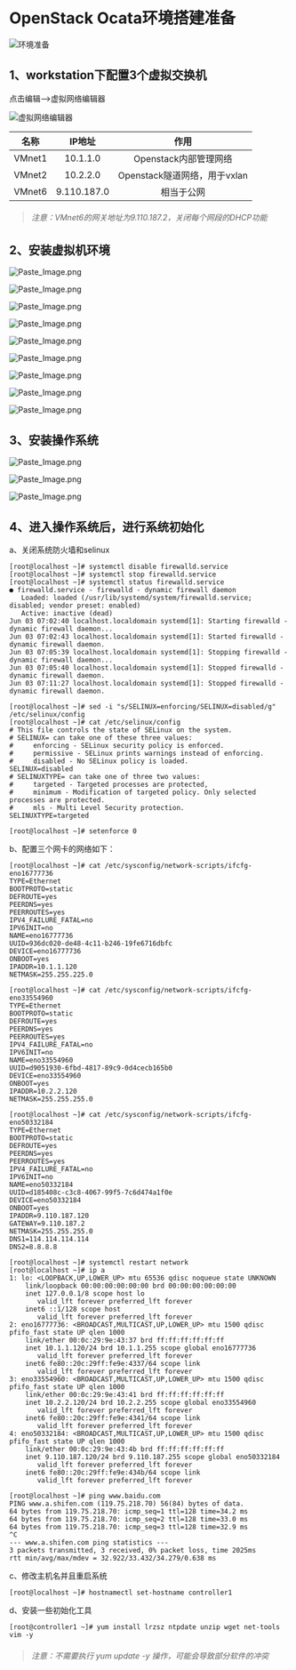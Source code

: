 # OpenStack Ocata环境搭建准备

![环境准备](http://upload-images.jianshu.io/upload_images/1708599-e232c3939cde1508.png?imageMogr2/auto-orient/strip%7CimageView2/2/w/1240)

## 1、workstation下配置3个虚拟交换机
点击编辑——>虚拟网络编辑器

![虚拟网络编辑器](http://upload-images.jianshu.io/upload_images/1708599-9e862370ce0cadc6.png?imageMogr2/auto-orient/strip%7CimageView2/2/w/1240)

| 名称       | IP地址           | 作用  |
| :-------------: |:-------------:| :-----:|
| VMnet1      | 10.1.1.0 | Openstack内部管理网络 |
| VMnet2     | 10.2.2.0     |   Openstack隧道网络，用于vxlan |
| VMnet6 | 9.110.187.0      |   相当于公网 |

> ###### 注意：VMnet6的网关地址为9.110.187.2，关闭每个网段的DHCP功能

## 2、安装虚拟机环境

![Paste_Image.png](http://upload-images.jianshu.io/upload_images/1708599-7e2d5ab9fa22349e.png?imageMogr2/auto-orient/strip%7CimageView2/2/w/1240)

![Paste_Image.png](http://upload-images.jianshu.io/upload_images/1708599-817852c3d73108b8.png?imageMogr2/auto-orient/strip%7CimageView2/2/w/1240)

![Paste_Image.png](http://upload-images.jianshu.io/upload_images/1708599-c31f0e7f54a58e69.png?imageMogr2/auto-orient/strip%7CimageView2/2/w/1240)

![Paste_Image.png](http://upload-images.jianshu.io/upload_images/1708599-c0800ea436dc6883.png?imageMogr2/auto-orient/strip%7CimageView2/2/w/1240)

![Paste_Image.png](http://upload-images.jianshu.io/upload_images/1708599-b00a40c3f6eff6a1.png?imageMogr2/auto-orient/strip%7CimageView2/2/w/1240)

![Paste_Image.png](http://upload-images.jianshu.io/upload_images/1708599-b391b691b5647cc4.png?imageMogr2/auto-orient/strip%7CimageView2/2/w/1240)

![Paste_Image.png](http://upload-images.jianshu.io/upload_images/1708599-2de9aa533dd0aa64.png?imageMogr2/auto-orient/strip%7CimageView2/2/w/1240)

![Paste_Image.png](http://upload-images.jianshu.io/upload_images/1708599-66a7c1f1ff0d8b5b.png?imageMogr2/auto-orient/strip%7CimageView2/2/w/1240)

![Paste_Image.png](http://upload-images.jianshu.io/upload_images/1708599-1829ab6a9cf88fbc.png?imageMogr2/auto-orient/strip%7CimageView2/2/w/1240)

## 3、安装操作系统

![Paste_Image.png](http://upload-images.jianshu.io/upload_images/1708599-ae41389c8787ec25.png?imageMogr2/auto-orient/strip%7CimageView2/2/w/1240)

![Paste_Image.png](http://upload-images.jianshu.io/upload_images/1708599-4c3c7f1202e4d1b5.png?imageMogr2/auto-orient/strip%7CimageView2/2/w/1240)

![Paste_Image.png](http://upload-images.jianshu.io/upload_images/1708599-d0f47a8fbcd94fbc.png?imageMogr2/auto-orient/strip%7CimageView2/2/w/1240)

## 4、进入操作系统后，进行系统初始化
a、关闭系统防火墙和selinux
```
[root@localhost ~]# systemctl disable firewalld.service
[root@localhost ~]# systemctl stop firewalld.service
[root@localhost ~]# systemctl status firewalld.service
● firewalld.service - firewalld - dynamic firewall daemon
   Loaded: loaded (/usr/lib/systemd/system/firewalld.service; disabled; vendor preset: enabled)
   Active: inactive (dead)
Jun 03 07:02:40 localhost.localdomain systemd[1]: Starting firewalld - dynamic firewall daemon...
Jun 03 07:02:43 localhost.localdomain systemd[1]: Started firewalld - dynamic firewall daemon.
Jun 03 07:05:39 localhost.localdomain systemd[1]: Stopping firewalld - dynamic firewall daemon...
Jun 03 07:05:40 localhost.localdomain systemd[1]: Stopped firewalld - dynamic firewall daemon.
Jun 03 07:11:27 localhost.localdomain systemd[1]: Stopped firewalld - dynamic firewall daemon.

[root@localhost ~]# sed -i "s/SELINUX=enforcing/SELINUX=disabled/g" /etc/selinux/config
[root@localhost ~]# cat /etc/selinux/config
# This file controls the state of SELinux on the system.
# SELINUX= can take one of these three values:
#     enforcing - SELinux security policy is enforced.
#     permissive - SELinux prints warnings instead of enforcing.
#     disabled - No SELinux policy is loaded.
SELINUX=disabled
# SELINUXTYPE= can take one of three two values:
#     targeted - Targeted processes are protected,
#     minimum - Modification of targeted policy. Only selected processes are protected.
#     mls - Multi Level Security protection.
SELINUXTYPE=targeted

[root@localhost ~]# setenforce 0
```
b、配置三个网卡的网络如下：
```
[root@localhost ~]# cat /etc/sysconfig/network-scripts/ifcfg-eno16777736
TYPE=Ethernet
BOOTPROTO=static
DEFROUTE=yes
PEERDNS=yes
PEERROUTES=yes
IPV4_FAILURE_FATAL=no
IPV6INIT=no
NAME=eno16777736
UUID=936dc020-de48-4c11-b246-19fe6716dbfc
DEVICE=eno16777736
ONBOOT=yes
IPADDR=10.1.1.120
NETMASK=255.255.225.0

[root@localhost ~]# cat /etc/sysconfig/network-scripts/ifcfg-eno33554960
TYPE=Ethernet
BOOTPROTO=static
DEFROUTE=yes
PEERDNS=yes
PEERROUTES=yes
IPV4_FAILURE_FATAL=no
IPV6INIT=no
NAME=eno33554960
UUID=d9051930-6fbd-4817-89c9-0d4cecb165b0
DEVICE=eno33554960
ONBOOT=yes
IPADDR=10.2.2.120
NETMASK=255.255.255.0

[root@localhost ~]# cat /etc/sysconfig/network-scripts/ifcfg-eno50332184
TYPE=Ethernet
BOOTPROTO=static
DEFROUTE=yes
PEERDNS=yes
PEERROUTES=yes
IPV4_FAILURE_FATAL=no
IPV6INIT=no
NAME=eno50332184
UUID=d185408c-c3c8-4067-99f5-7c6d474a1f0e
DEVICE=eno50332184
ONBOOT=yes
IPADDR=9.110.187.120
GATEWAY=9.110.187.2
NETMASK=255.255.255.0
DNS1=114.114.114.114
DNS2=8.8.8.8

[root@localhost ~]# systemctl restart network
[root@localhost ~]# ip a
1: lo: <LOOPBACK,UP,LOWER_UP> mtu 65536 qdisc noqueue state UNKNOWN
    link/loopback 00:00:00:00:00:00 brd 00:00:00:00:00:00
    inet 127.0.0.1/8 scope host lo
       valid_lft forever preferred_lft forever
    inet6 ::1/128 scope host
       valid_lft forever preferred_lft forever
2: eno16777736: <BROADCAST,MULTICAST,UP,LOWER_UP> mtu 1500 qdisc pfifo_fast state UP qlen 1000
    link/ether 00:0c:29:9e:43:37 brd ff:ff:ff:ff:ff:ff
    inet 10.1.1.120/24 brd 10.1.1.255 scope global eno16777736
       valid_lft forever preferred_lft forever
    inet6 fe80::20c:29ff:fe9e:4337/64 scope link
       valid_lft forever preferred_lft forever
3: eno33554960: <BROADCAST,MULTICAST,UP,LOWER_UP> mtu 1500 qdisc pfifo_fast state UP qlen 1000
    link/ether 00:0c:29:9e:43:41 brd ff:ff:ff:ff:ff:ff
    inet 10.2.2.120/24 brd 10.2.2.255 scope global eno33554960
       valid_lft forever preferred_lft forever
    inet6 fe80::20c:29ff:fe9e:4341/64 scope link
       valid_lft forever preferred_lft forever
4: eno50332184: <BROADCAST,MULTICAST,UP,LOWER_UP> mtu 1500 qdisc pfifo_fast state UP qlen 1000
    link/ether 00:0c:29:9e:43:4b brd ff:ff:ff:ff:ff:ff
    inet 9.110.187.120/24 brd 9.110.187.255 scope global eno50332184
       valid_lft forever preferred_lft forever
    inet6 fe80::20c:29ff:fe9e:434b/64 scope link
       valid_lft forever preferred_lft forever

[root@localhost ~]# ping www.baidu.com
PING www.a.shifen.com (119.75.218.70) 56(84) bytes of data.
64 bytes from 119.75.218.70: icmp_seq=1 ttl=128 time=34.2 ms
64 bytes from 119.75.218.70: icmp_seq=2 ttl=128 time=33.0 ms
64 bytes from 119.75.218.70: icmp_seq=3 ttl=128 time=32.9 ms
^C
--- www.a.shifen.com ping statistics ---
3 packets transmitted, 3 received, 0% packet loss, time 2025ms
rtt min/avg/max/mdev = 32.922/33.432/34.279/0.638 ms
```
c、修改主机名并且重启系统
```
[root@localhost ~]# hostnamectl set-hostname controller1
```
d、安装一些初始化工具
```
[root@controller1 ~]# yum install lrzsz ntpdate unzip wget net-tools vim -y
```
> ###### 注意：不需要执行  yum update -y  操作，可能会导致部分软件的冲突
